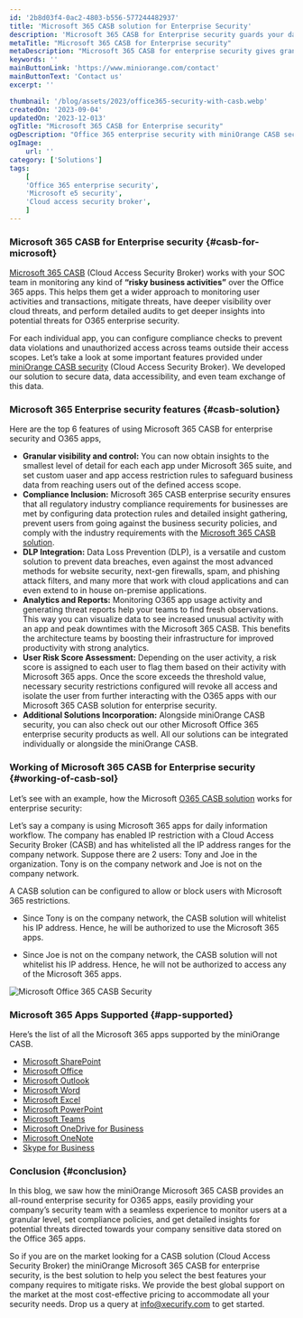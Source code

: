 ```yaml
---
id: '2b8d03f4-0ac2-4803-b556-577244482937'
title: 'Microsoft 365 CASB solution for Enterprise Security'
description: 'Microsoft 365 CASB for Enterprise security guards your data against potential breaches as employees handle sensitive corporate information to ensure business runs smoothly without compromising on the security for O365 apps used in the company.'
metaTitle: "Microsoft 365 CASB for Enterprise security"
metaDescription: "Microsoft 365 CASB for enterprise security gives granular access control and deep visibility over O365 apps to prevent corporate espionage."
keywords: ''
mainButtonLink: 'https://www.miniorange.com/contact'
mainButtonText: 'Contact us'
excerpt: ''

thumbnail: '/blog/assets/2023/office365-security-with-casb.webp'
createdOn: '2023-09-04'
updatedOn: '2023-12-013'
ogTitle: "Microsoft 365 CASB for Enterprise security"
ogDescription: "Office 365 enterprise security with miniOrange CASB security gives granular access control and deep visibility to prevent business thefts aimed at O365 apps."
ogImage:
    url: ''
category: ['Solutions']
tags:
    [
    'Office 365 enterprise security',
    'Microsoft e5 security',
    'Cloud access security broker',
    ]
---
```


### Microsoft 365 CASB for Enterprise security {#casb-for-microsoft}

[Microsoft 365 CASB](https://www.miniorange.com/casb/integrations/microsoft-365) (Cloud Access Security Broker) works with your SOC team in monitoring any kind of **“risky business activities”** over the Office 365 apps. This helps them get a wider approach to monitoring user activities and transactions, mitigate threats, have deeper visibility over cloud threats, and perform detailed audits to get deeper insights into potential threats for O365 enterprise security.


For each individual app, you can configure compliance checks to prevent data violations and unauthorized access across teams outside their access scopes. Let’s take a look at some important features provided under [miniOrange CASB security](https://www.miniorange.com/casb/) (Cloud Access Security Broker). We developed our solution to secure data, data accessibility, and even team exchange of this data.


### Microsoft 365 Enterprise security features {#casb-solution}

Here are the top 6 features of using Microsoft 365 CASB for enterprise security and O365 apps,

- **Granular visibility and control:** You can now obtain insights to the smallest level of detail for each each app under Microsoft 365 suite, and set custom uaser and app access restriction rules to safeguard business data from reaching users out of the defined access scope.
- **Compliance Inclusion:** Microsoft 365 CASB enterprise security ensures that all regulatory industry compliance requirements for businesses are met by configuring data protection rules and detailed insight gathering, prevent users from going against the business security policies, and comply with the industry requirements with the [Microsoft 365 CASB solution](https://www.miniorange.com/blog/microsoft-sharepoint-security-with-ms-365-casb/).
- **DLP Integration:** Data Loss Prevention (DLP), is a versatile and custom solution to prevent data breaches, even against the most advanced methods for website security, next-gen firewalls, spam, and phishing attack filters, and many more that work with cloud applications and can even extend to in house on-premise applications.
- **Analytics and Reports:** Monitoring O365 app usage activity and generating threat reports help your teams to find fresh observations. This way you can visualize data to see increased unusual activity with an app and peak downtimes with the Microsoft 365 CASB. This benefits the architecture teams by boosting their infrastructure for improved productivity with strong analytics.
- **User Risk Score Assessment:** Depending on the user activity, a risk score is assigned to each user to flag them based on their activity with Microsoft 365 apps. Once the score exceeds the threshold value, necessary security restrictions configured will revoke all access and isolate the user from further interacting with the O365 apps with our Microsoft 365 CASB solution for enterprise security.
- **Additional Solutions Incorporation:** Alongside miniOrange CASB security, you can also check out our other Microsoft Office 365 enterprise security products as well. All our solutions can be integrated individually or alongside the miniOrange CASB.


### Working of Microsoft 365 CASB for Enterprise security {#working-of-casb-sol}

Let’s see with an example, how the Microsoft [O365 CASB solution](https://www.miniorange.com/blog/ms-365-casb-for-microsoft-teams-security/) works for enterprise security:

Let’s say a company is using Microsoft 365 apps for daily information workflow. The company has enabled IP restriction with a Cloud Access Security Broker (CASB) and has whitelisted all the IP address ranges for the company network. Suppose there are 2 users: Tony and Joe in the organization. Tony is on the company network and Joe is not on the company network.

A CASB solution can be configured to allow or block users with Microsoft 365 restrictions.

- Since Tony is on the company network, the CASB solution will whitelist his IP address. Hence, he will be authorized to use the Microsoft 365 apps.

- Since Joe is not on the company network, the CASB solution will not whitelist his IP address. Hence, he will not be authorized to access any of the Microsoft 365 apps.

![Microsoft Office 365 CASB Security](/blog/assets/2023/microsoft-365-security-with-miniorange-casb.webp)

### Microsoft 365 Apps Supported {#app-supported}

Here’s the list of all the Microsoft 365 apps supported by the miniOrange CASB.

- [Microsoft SharePoint](https://support.microsoft.com/en-us/office/what-is-sharepoint-97b915e6-651b-43b2-827d-fb25777f446f)
- [Microsoft Office](https://www.microsoft.com/en-us/microsoft-365/microsoft-office)
- [Microsoft Outlook](https://www.microsoft.com/en-us/microsoft-365/outlook/email-and-calendar-software-microsoft-outlook)
- [Microsoft Word](https://www.microsoft.com/en-us/microsoft-365/word?activetab=tabs%3afaqheaderregion3)
- [Microsoft Excel](https://www.microsoft.com/en-us/microsoft-365/excel)
- [Microsoft PowerPoint](https://www.microsoft.com/en-us/microsoft-365/powerpoint)
- [Microsoft Teams](https://www.microsoft.com/en-us/microsoft-365/teams)
- [Microsoft OneDrive for Business](https://www.microsoft.com/en-us/microsoft-365/onedrive/onedrive-for-business)
- [Microsoft OneNote](https://www.microsoft.com/en-us/microsoft-365/onenote/digital-note-taking-app)
- [Skype for Business](https://www.microsoft.com/en-us/microsoft-365/skype-for-business/download-app)


### Conclusion {#conclusion}

In this blog, we saw how the miniOrange Microsoft 365 CASB provides an all-round enterprise security for O365 apps, easily providing your company’s security team with a seamless experience to monitor users at a granular level, set compliance policies, and get detailed insights for potential threats directed towards your company sensitive data stored on the Office 365 apps.

So if you are on the market looking for a CASB solution (Cloud Access Security Broker) the miniOrange Microsoft 365 CASB for enterprise security, is the best solution to help you select the best features your company requires to mitigate risks. We provide the best global support on the market at the most cost-effective pricing to accommodate all your security needs. Drop us a query at [info@xecurify.com](mailto:info@xecurify.com) to get started.







